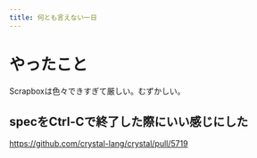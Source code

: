 ```yaml
---
title: 何とも言えない一日
---
```


# やったこと

Scrapboxは色々できすぎて厳しい。むずかしい。

## specをCtrl-Cで終了した際にいい感じにした

https://github.com/crystal-lang/crystal/pull/5719
